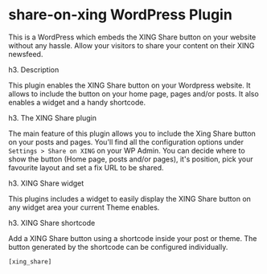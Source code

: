 share-on-xing WordPress Plugin
==============================

This is a WordPress which embeds the XING Share button on your website without any hassle. Allow your visitors to share your content on their XING newsfeed.

h3. Description

This plugin enables the XING Share button on your Wordpress website. It allows to include the button on your home page, pages and/or posts. It also enables a widget and a handy shortcode.

h3. The XING Share plugin

The main feature of this plugin allows you to include the Xing Share button on your posts and pages. You'll find all the configuration options under `Settings > Share on XING` on your WP Admin.
You can decide where to show the button (Home page, posts and/or pages), it's position, pick your favourite layout and set a fix URL to be shared.

h3. XING Share widget

This plugins includes a widget to easily display the XING Share button on any widget area your current Theme enables.

h3. XING Share shortcode

Add a XING Share button using a shortcode inside your post or theme. The button generated by the shortcode can be configured individually.

`[xing_share]`
